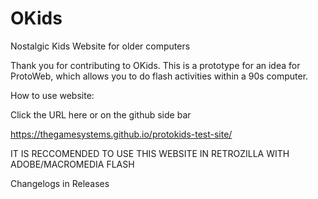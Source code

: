# OKids
Nostalgic Kids Website for older computers

Thank you for contributing to OKids. This is a prototype for an idea for ProtoWeb, which allows you to do flash activities within a 90s computer.

How to use website:

Click the URL here or on the github side bar

https://thegamesystems.github.io/protokids-test-site/

IT IS RECCOMENDED TO USE THIS WEBSITE IN RETROZILLA WITH ADOBE/MACROMEDIA FLASH

Changelogs in Releases
